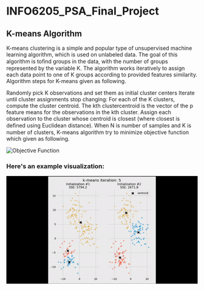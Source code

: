# INFO6205_PSA_Final_Project

## K-means Algorithm

K-means clustering is a simple and popular type of unsupervised machine learning algorithm, which is used on unlabeled data. The goal of this algorithm is toﬁnd groups in the data, with the number of groups represented by the variable K. The algorithm works iteratively to assign each data point to one of K groups according to provided features similarity. Algorithm steps for K-means given as following.

Randomly pick K observations and set them as initial cluster centers
Iterate until cluster assignments stop changing:
For each of the K clusters, compute the cluster centroid. The kth clustercentroid is the vector of the p feature means for the observations in the kth cluster.
Assign each observation to the cluster whose centroid is closest (where closest is deﬁned using Euclidean distance).
When N is number of samples and K is number of clusters, K-means algorithm try to minimize objective function which given as following.

![Objective Function](https://user-images.githubusercontent.com/45906647/90062451-613ef880-dcf0-11ea-9f19-6a3f12496b28.png)


### Here's an example visualization:
![gifKmeans](https://github.com/meghanshubhatt09/INFO6205_PSA_Final_Project/blob/main/img/ezgif-2-829f2a1860.gif)


